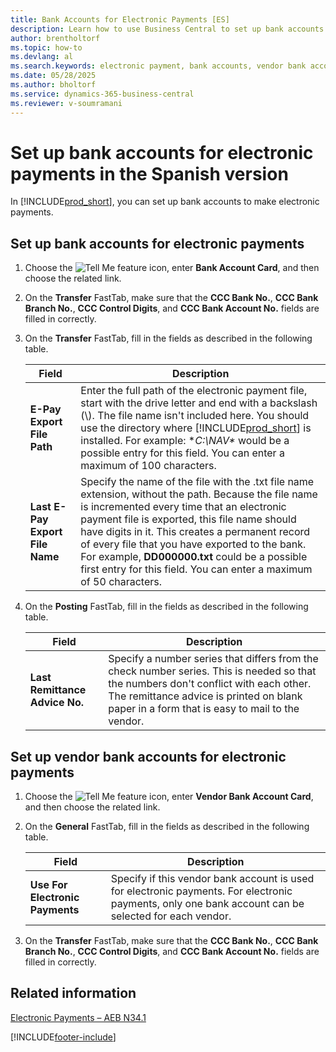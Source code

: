 ```yaml
---
title: Bank Accounts for Electronic Payments [ES]
description: Learn how to use Business Central to set up bank accounts and vendor bank accounts to make electronic payments.
author: brentholtorf   
ms.topic: how-to
ms.devlang: al
ms.search.keywords: electronic payment, bank accounts, vendor bank accounts, Spanish version
ms.date: 05/28/2025
ms.author: bholtorf
ms.service: dynamics-365-business-central
ms.reviewer: v-soumramani
---
```


# Set up bank accounts for electronic payments in the Spanish version

In [!INCLUDE[prod_short](../../includes/prod_short.md)], you can set up bank accounts to make electronic payments.  

## Set up bank accounts for electronic payments  

1. Choose the ![Tell Me feature](../../media/ui-search/search_small.png "Tell me what you want to do") icon, enter **Bank Account Card**, and then choose the related link.  
1. On the **Transfer** FastTab, make sure that the **CCC Bank No.**, **CCC Bank Branch No.**, **CCC Control Digits**, and **CCC Bank Account No.** fields are filled in correctly.  
1. On the **Transfer** FastTab, fill in the fields as described in the following table.  

    |Field|Description|  
    |---------------------------------|---------------------------------------|  
    |**E-Pay Export File Path**|Enter the full path of the electronic payment file, start with the drive letter and end with a backslash (\\). The file name isn't included here. You should use the directory where [!INCLUDE[prod_short](../../includes/prod_short.md)] is installed. For example: **C:\NAV\** would be a possible entry for this field. You can enter a maximum of 100 characters.|  
    |**Last E-Pay Export File Name**|Specify the name of the file with the .txt file name extension, without the path. Because the file name is incremented every time that an electronic payment file is exported, this file name should have digits in it. This creates a permanent record of every file that you have exported to the bank. For example, **DD000000.txt** could be a possible first entry for this field. You can enter a maximum of 50 characters.|  

1. On the **Posting** FastTab, fill in the fields as described in the following table.  

    |Field|Description|  
    |---------------------------------|---------------------------------------|  
    |**Last Remittance Advice No.**|Specify a number series that differs from the check number series. This is needed so that the numbers don't conflict with each other. The remittance advice is printed on blank paper in a form that is easy to mail to the vendor.|  

## Set up vendor bank accounts for electronic payments  

1. Choose the ![Tell Me feature](../../media/ui-search/search_small.png "Tell me what you want to do") icon, enter **Vendor Bank Account Card**, and then choose the related link.  
1. On the **General** FastTab, fill in the fields as described in the following table.  

    |Field|Description|  
    |---------------------------------|---------------------------------------|  
    |**Use For Electronic Payments**|Specify if this vendor bank account is used for electronic payments. For electronic payments, only one bank account can be selected for each vendor.|  

1. On the **Transfer** FastTab, make sure that the **CCC Bank No.**, **CCC Bank Branch No.**, **CCC Control Digits**, and **CCC Bank Account No.** fields are filled in correctly.  

## Related information

[Electronic Payments – AEB N34.1](electronic-payments-aeb-n341.md)

[!INCLUDE[footer-include](../../includes/footer-banner.md)]
